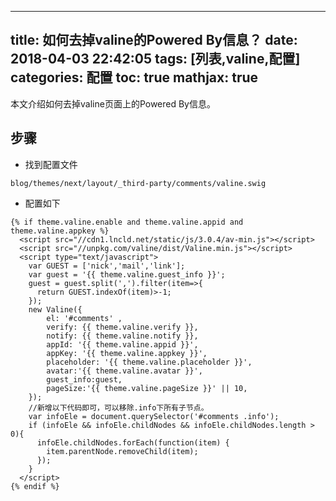 
---
title: 如何去掉valine的Powered By信息？
date: 2018-04-03 22:42:05
tags: [列表,valine,配置]
categories: 配置
toc: true
mathjax: true
---

本文介绍如何去掉valine页面上的Powered By信息。
<!-- more -->

## 步骤
- 找到配置文件
```
blog/themes/next/layout/_third-party/comments/valine.swig
```

- 配置如下
```
{% if theme.valine.enable and theme.valine.appid and theme.valine.appkey %}
  <script src="//cdn1.lncld.net/static/js/3.0.4/av-min.js"></script>
  <script src="//unpkg.com/valine/dist/Valine.min.js"></script>
  <script type="text/javascript">
    var GUEST = ['nick','mail','link'];
    var guest = '{{ theme.valine.guest_info }}';
    guest = guest.split(',').filter(item=>{
      return GUEST.indexOf(item)>-1;
    });
    new Valine({
        el: '#comments' ,
        verify: {{ theme.valine.verify }},
        notify: {{ theme.valine.notify }},
        appId: '{{ theme.valine.appid }}',
        appKey: '{{ theme.valine.appkey }}',
        placeholder: '{{ theme.valine.placeholder }}',
        avatar:'{{ theme.valine.avatar }}',
        guest_info:guest,
        pageSize:'{{ theme.valine.pageSize }}' || 10,
    });
	//新增以下代码即可，可以移除.info下所有子节点。
	var infoEle = document.querySelector('#comments .info');
	if (infoEle && infoEle.childNodes && infoEle.childNodes.length > 0){
	  infoEle.childNodes.forEach(function(item) {
		item.parentNode.removeChild(item);
	  });
	}
  </script>
{% endif %}
```
